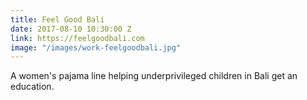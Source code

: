 ```yaml
---
title: Feel Good Bali
date: 2017-08-10 10:30:00 Z
link: https://feelgoodbali.com
image: "/images/work-feelgoodbali.jpg"
---
```


A women's pajama line helping underprivileged children in Bali get an education.
